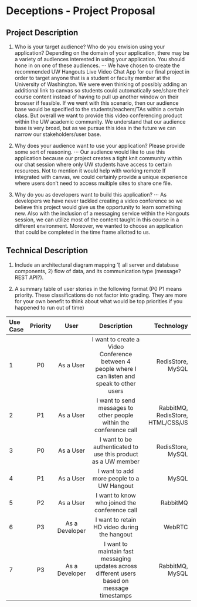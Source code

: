 # Deceptions - Project Proposal

## Project Description
1. Who is your target audience?  Who do you envision using your application? Depending on the domain of your application, there may be a variety of audiences interested in using your application.  You should hone in on one of these audiences.
⋅⋅⋅ We have chosen to create the recommended UW Hangouts Live Video Chat App for our final project in order to target anyone that is a student or faculty member at the University of Washington. We were even thinking of possibly adding an additional link to canvas so students could automatically see/share their course content instead of having to pull up another window on their browser if feasible. If we went with this scenario, then our audience base would be specified to the students/teachers/TAs within a certain class. But overall we want to provide this video conferencing product within the UW academic community. We understand that our audience base is very broad, but as we pursue this idea in the future we can narrow our stakeholders/user base.
	
2. Why does your audience want to use your application? Please provide some sort of reasoning. 
⋅⋅⋅ Our audience would like to use this application because our project creates a tight knit community within our chat session where only UW students have access to certain resources. Not to mention it would help with working remote If integrated with canvas, we could certainly provide a unique experience where users don’t need to access multiple sites to share one file.

3. Why do you as developers want to build this application?
⋅⋅⋅ As developers we have never tackled creating a video conference so we believe this project would give us the opportunity to learn something new. Also with the inclusion of a messaging service within the Hangouts session, we can utilize most of the content taught in this course in a different environment. Moreover, we wanted to choose an application that could be completed in the time frame allotted to us.

## Technical Description
1. Include an architectural diagram mapping 1) all server and database components, 2) flow of data, and its communication type (message? REST API?).

2. A summary table of user stories in the following format (P0 P1 means priority. These classifications do not factor into grading. They are more for your own benefit to think about what would be top priorities if you happened to run out of time)

| Use Case | Priority     | User          | Description   | Technology |
| :------- | :----------: | :-----------: | :-----------: | ---------: |
|   1      | P0           | As a User     | I want to create a Video Conference between 4 people where I can listen and speak to other users | RedisStore, MySQL |
|   2      | P1           | As a User     | I want to send messages to other people within the conference call   | RabbitMQ, RedisStore, HTML/CSS/JS
|   3      | P0           | As a User     | I want to be authenticated to use this product as a UW member | RedisStore, MySQL |
|   4      | P1           | As a User     | I want to add more people to a UW Hangout | MySQL |
|   5      | P2           | As a User     | I want to know who joined the conference call | RabbitMQ |
|   6      | P3           | As a Developer | I want to retain HD video during the hangout | WebRTC |
|   7      | P3           | As a Developer | I want to maintain fast messaging updates across different users based on message timestamps | RabbitMQ, MySQL |
